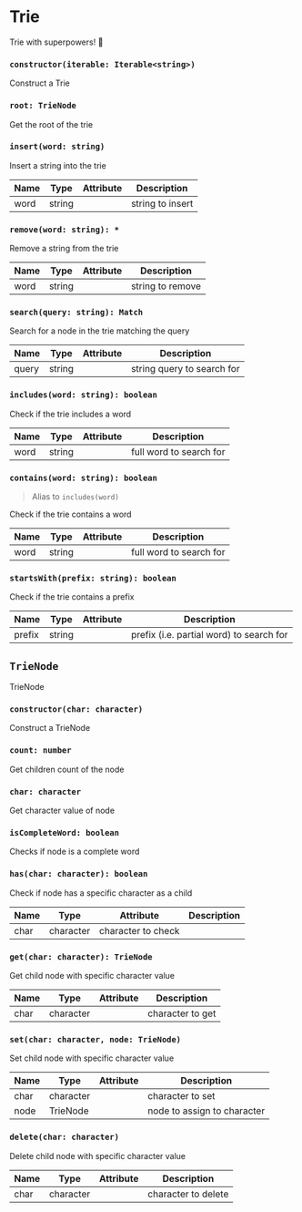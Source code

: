 # Trie

Trie with superpowers! 💪

### `constructor(iterable: Iterable<string>)`

Construct a Trie

### `root: TrieNode`

Get the root of the trie

### `insert(word: string)`

Insert a string into the trie

| Name | Type   | Attribute | Description      |
| ---- | ------ | --------- | ---------------- |
| word | string |           | string to insert |

### `remove(word: string): *`

Remove a string from the trie

| Name | Type   | Attribute | Description      |
| ---- | ------ | --------- | ---------------- |
| word | string |           | string to remove |

### `search(query: string): Match`

Search for a node in the trie matching the query

| Name  | Type   | Attribute | Description                |
| ----- | ------ | --------- | -------------------------- |
| query | string |           | string query to search for |

### `includes(word: string): boolean`

Check if the trie includes a word

| Name | Type   | Attribute | Description             |
| ---- | ------ | --------- | ----------------------- |
| word | string |           | full word to search for |

### `contains(word: string): boolean`

> Alias to `includes(word)`

Check if the trie contains a word

| Name | Type   | Attribute | Description             |
| ---- | ------ | --------- | ----------------------- |
| word | string |           | full word to search for |

### `startsWith(prefix: string): boolean`

Check if the trie contains a prefix

| Name   | Type   | Attribute | Description                              |
| ------ | ------ | --------- | ---------------------------------------- |
| prefix | string |           | prefix (i.e. partial word) to search for |

## `TrieNode`

TrieNode

### `constructor(char: character)`

Construct a TrieNode

### `count: number`

Get children count of the node

### `char: character`

Get character value of node

### `isCompleteWord: boolean`

Checks if node is a complete word

### `has(char: character): boolean`

Check if node has a specific character as a child

| Name | Type      | Attribute          | Description |
| ---- | --------- | ------------------ | ----------- |
| char | character | character to check |

### `get(char: character): TrieNode`

Get child node with specific character value

| Name | Type      | Attribute | Description      |
| ---- | --------- | --------- | ---------------- |
| char | character |           | character to get |

### `set(char: character, node: TrieNode)`

Set child node with specific character value

| Name | Type      | Attribute | Description                 |
| ---- | --------- | --------- | --------------------------- |
| char | character |           | character to set            |
| node | TrieNode  |           | node to assign to character |

### `delete(char: character)`

Delete child node with specific character value

| Name | Type      | Attribute | Description         |
| ---- | --------- | --------- | ------------------- |
| char | character |           | character to delete |
